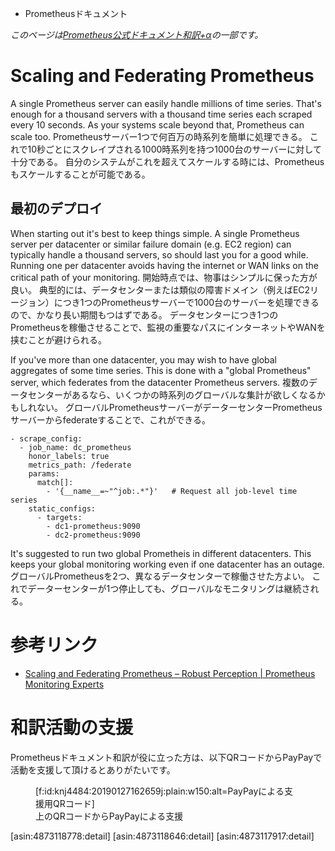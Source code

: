- Prometheusドキュメント

*このページは[Prometheus公式ドキュメント和訳+α](http://it-engineer.hateblo.jp/entry/2019/01/20/085440)の一部です。*

# Scaling and Federating Prometheus

A single Prometheus server can easily handle millions of time series. That's enough for a thousand servers with a thousand time series each scraped every 10 seconds. As your systems scale beyond that, Prometheus can scale too.
Prometheusサーバー1つで何百万の時系列を簡単に処理できる。
これで10秒ごとにスクレイプされる1000時系列を持つ1000台のサーバーに対して十分である。
自分のシステムがこれを超えてスケールする時には、Prometheusもスケールすることが可能である。

<!-- ## Initial Deployment -->
## 最初のデプロイ
When starting out it's best to keep things simple. A single Prometheus server per datacenter or similar failure domain (e.g. EC2 region) can typically handle a thousand servers, so should last you for a good while. Running one per datacenter avoids having the internet or WAN links on the critical path of your monitoring.
開始時点では、物事はシンプルに保った方が良い。
典型的には、データセンターまたは類似の障害ドメイン（例えばEC2リージョン）につき1つのPrometheusサーバーで1000台のサーバーを処理できるので、かなり長い期間もつはずである。
データセンターにつき1つのPrometheusを稼働させることで、監視の重要なパスにインターネットやWANを挟むことが避けられる。

If you've more than one datacenter, you may wish to have global aggregates of some time series. This is done with a "global Prometheus" server, which federates from the datacenter Prometheus servers.
複数のデータセンターがあるなら、いくつかの時系列のグローバルな集計が欲しくなるかもしれない。
グローバルPrometheusサーバーがデーターセンターPrometheusサーバーからfederateすることで、これができる。
```
- scrape_config:
  - job_name: dc_prometheus
    honor_labels: true
    metrics_path: /federate
    params:
      match[]:
        - '{__name__=~"^job:.*"}'   # Request all job-level time series
    static_configs:
      - targets:
        - dc1-prometheus:9090
        - dc2-prometheus:9090
```

It's suggested to run two global Prometheis in different datacenters. This keeps your global monitoring working even if one datacenter has an outage.
グローバルPrometheusを2つ、異なるデータセンターで稼働させた方よい。
これでデーターセンターが1つ停止しても、グローバルなモニタリングは継続される。



# 参考リンク

- [Scaling and Federating Prometheus – Robust Perception | Prometheus Monitoring Experts](https://www.robustperception.io/scaling-and-federating-prometheus)

# 和訳活動の支援

Prometheusドキュメント和訳が役に立った方は、以下QRコードからPayPayで活動を支援して頂けるとありがたいです。

<figure class="figure-image figure-image-fotolife" title="上のQRコードからPayPayによる支援">[f:id:knj4484:20190127162659j:plain:w150:alt=PayPayによる支援用QRコード]<figcaption>上のQRコードからPayPayによる支援</figcaption></figure>

[asin:4873118778:detail]
[asin:4873118646:detail]
[asin:4873117917:detail]
